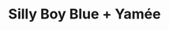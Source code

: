 ---
layout: post
category: concert
title: Silly Boy Blue + Yamée
artists: 
- Silly Boy Blue
- Yamée
place: 
- La Cigale
country: France
city: Paris
---